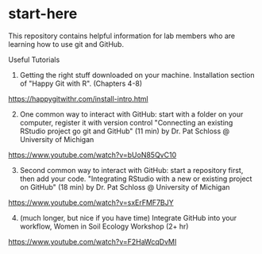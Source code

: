 # start-here
This repository contains helpful information for lab members who are learning how to use git and GitHub.

Useful Tutorials


1. Getting the right stuff downloaded on your machine.  Installation section of "Happy Git with R". (Chapters 4-8)

https://happygitwithr.com/install-intro.html

2. One common way to interact with GitHub: start with a folder on your computer, register it with version control "Connecting an existing RStudio project go git and GitHub"  (11 min) by Dr. Pat Schloss @ University of Michigan

https://www.youtube.com/watch?v=bUoN85QvC10

3. Second common way to interact with GitHub: start a repository first, then add your code.  "Integrating RStudio with a new or existing project on GitHub"  (18 min) by Dr. Pat Schloss @ University of Michigan

https://www.youtube.com/watch?v=sxErFMF7BJY

4. (much longer, but nice if you have time) Integrate GitHub into your workflow, Women in Soil Ecology Workshop  (2+ hr)

https://www.youtube.com/watch?v=F2HaWcqDvMI